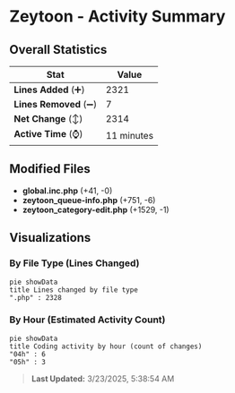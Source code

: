 # Zeytoon - Activity Summary 

## Overall Statistics

| Stat                   | Value                                                             |
| ---------------------- | ----------------------------------------------------------------- |
| **Lines Added** (➕)   | 2321                                          |
| **Lines Removed** (➖) | 7                                        |
| **Net Change** (↕)    | 2314                |
| **Active Time** (⌚)   | 11 minutes |


## Modified Files
- **global.inc.php** (+41, -0)
- **zeytoon_queue-info.php** (+751, -6)
- **zeytoon_category-edit.php** (+1529, -1)

## Visualizations

### By File Type (Lines Changed)

```mermaid
pie showData
title Lines changed by file type
".php" : 2328
```

### By Hour (Estimated Activity Count)

```mermaid
pie showData
title Coding activity by hour (count of changes)
"04h" : 6
"05h" : 3
```


> **Last Updated:** 3/23/2025, 5:38:54 AM
